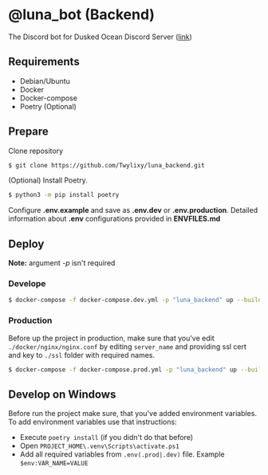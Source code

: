 # @luna_bot (Backend)
The Discord bot for Dusked Ocean Discord Server ([link](https://discord.gg/8rNYvSnR7c))

## Requirements
* Debian/Ubuntu
* Docker
* Docker-compose
* Poetry (Optional)

## Prepare
Clone repository
```bash
$ git clone https://github.com/Twylixy/luna_backend.git
```
(Optional) Install Poetry.
```bash
$ python3 -m pip install poetry
```
Configure **.env.example** and save as **.env.dev** or **.env.production**.
Detailed information about **.env** configurations provided in **ENVFILES.md**

## Deploy
**Note:** argument *-p* isn't required
### Develope
```bash
$ docker-compose -f docker-compose.dev.yml -p "luna_backend" up --build -d
```

### Production
Before up the project in production, make sure that you've edit `./docker/nginx/nginx.conf` by editing `server_name` and providing ssl cert and key to `./ssl` folder with required names.
```bash
$ docker-compose -f docker-compose.prod.yml -p "luna_backend" up --build -d
```

## Develop on Windows
Before run the project make sure, that you've added environment variables. \
To add environment variables use that instructions:
* Execute `poetry install` (if you didn't do that before)
* Open `PROJECT_HOME\.venv\Scripts\activate.ps1`
* Add all required variables from `.env(.prod|.dev)` file. Example `$env:VAR_NAME=VALUE` 
